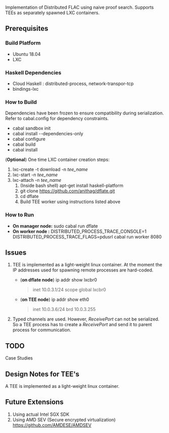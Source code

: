 Implementation of Distributed FLAC using naive proof search. Supports TEEs as separately spawned LXC containers.

## Prerequisites

### Build Platform

* Ubuntu 18.04 
* LXC


### Haskell Dependencies

* Cloud Haskell : distributed-process, network-transpor-tcp
* bindings-lxc

### How to Build

Dependencies have been frozen to ensure compatibility during serialization. Refer to cabal.config for dependency constraints.

* cabal sandbox init
* cabal install --dependencies-only
* cabal configure
* cabal build
* cabal install

(**Optional**) One time LXC container creation steps:

1. lxc-create -t download -n _tee\_name_
2. lxc-start -n _tee\_name_
3. lxc-attach -n _tee\_name_
   1. (Inside bash shell) apt-get install haskell-platform
   2. git clone https://github.com/anithag/dflate.git
   3. cd dflate
   4. Build TEE worker using instructions listed above
   
 


### How to Run

- **On manager node:** sudo cabal run dflate
- **On worker node :** DISTRIBUTED_PROCESS_TRACE_CONSOLE=1 DISTRIBUTED_PROCESS_TRACE_FLAGS=pdusrl cabal run worker 8080


## Issues

1. TEE is implemented as a light-weight linux container. At the moment the IP addresses used for spawning remote processes are hard-coded.
    * (**on dflate node**) ip addr show lxcbr0
      > inet 10.0.3.1/24 scope global lxcbr0
    * (**on TEE node**) ip addr show eth0
      > inet 10.0.3.6/24 brd 10.0.3.255
          
2. Typed channels are used. However, _ReceivePort_ can not be serialized. So a TEE process has to create a _ReceivePort_ and send it to parent process for
communication.


## TODO


 Case Studies


## Design Notes for TEE's


A TEE is implemented as a light-weight linux container.

## Future Extensions

1. Using actual Intel SGX SDK
2. Using AMD SEV (Secure encrypted virtualization)
   https://github.com/AMDESE/AMDSEV
   

